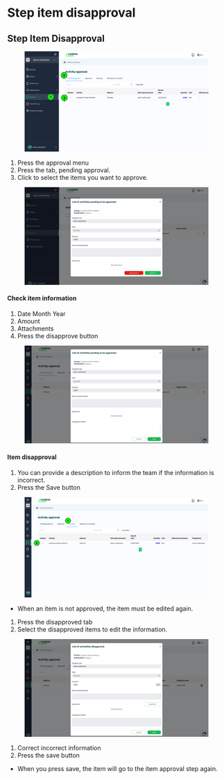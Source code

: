 # Step item disapproval

## Step Item Disapproval

<figure><img src="../../.gitbook/assets/image (148).png" alt=""><figcaption></figcaption></figure>

1. Press the approval menu
2. Press the tab, pending approval.
3. Click to select the items you want to approve.

<figure><img src="../../.gitbook/assets/image (149).png" alt=""><figcaption></figcaption></figure>

#### Check item information

1. Date Month Year
2. ﻿﻿﻿Amount
3. ﻿﻿﻿Attachments
4. ﻿﻿﻿Press the disapprove button

<figure><img src="../../.gitbook/assets/image (150).png" alt=""><figcaption></figcaption></figure>

#### Item disapproval

1. You can provide a description to inform the team if the information is incorrect.
2. Press the Save button

<figure><img src="../../.gitbook/assets/image (151).png" alt=""><figcaption></figcaption></figure>

* When an item is not approved, the item must be edited again.

1. Press the disapproved tab
2. ﻿﻿﻿Select the disapproved items to edit the information.

<figure><img src="../../.gitbook/assets/image (152).png" alt=""><figcaption></figcaption></figure>

1. Correct incorrect information
2. Press the save button

* When you press save, the item will go to the item approval step again.
